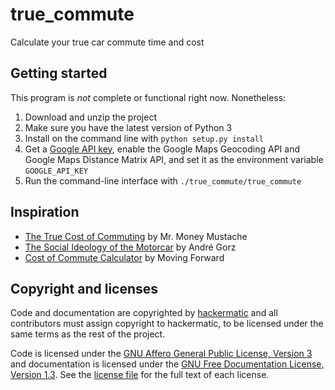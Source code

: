 # true_commute
Calculate your true car commute time and cost

## Getting started
This program is *not* complete or functional right now. Nonetheless:
 1. Download and unzip the project
 2. Make sure you have the latest version of Python 3
 3. Install on the command line with `python setup.py install`
 4. Get a [Google API key](https://console.developers.google.com/apis), enable the Google Maps Geocoding API and Google Maps Distance Matrix API, and set it as the environment variable `GOOGLE_API_KEY`
 5. Run the command-line interface with `./true_commute/true_commute`

## Inspiration
 - [The True Cost of Commuting](http://www.mrmoneymustache.com/2011/10/06/the-true-cost-of-commuting/) by Mr. Money Mustache
 - [The Social Ideology of the Motorcar](http://www.copenhagenize.com/2009/11/social-ideology-of-motorcar.html) by André Gorz
 - [Cost of Commute Calculator](http://movingforward.discoursemedia.org/costofcommute/) by Moving Forward

## Copyright and licenses
Code and documentation are copyrighted by [hackermatic](https://github.com/hackermatic) and all contributors must assign copyright to hackermatic, to be licensed under the same terms as the rest of the project.

Code is licensed under the [GNU Affero General Public License, Version 3](http://www.gnu.org/licenses/agpl-3.0.en.html) and documentation is licensed under the [GNU Free Documentation License, Version 1.3](http://www.gnu.org/licenses/fdl-1.3.en.html). See the [license file](https://github.com/hackermatic/true_commute/blob/master/LICENSE) for the full text of each license.